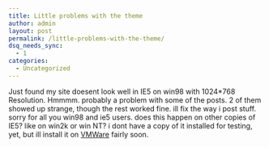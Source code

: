 ```yaml
---
title: Little problems with the theme
author: admin
layout: post
permalink: /little-problems-with-the-theme/
dsq_needs_sync:
  - 1
categories:
  - Uncategorized
---
```

Just found my site doesent look well in IE5 on win98 with 1024*768 Resolution. Hmmmm. probably a problem with some of the posts. 2 of them showed up strange, though the rest worked fine. ill fix the way i post stuff. sorry for all you win98 and ie5 users. does this happen on other copies of IE5? like on win2k or win NT? i dont have a copy of it installed for testing, yet, but ill install it on [VMWare][1] fairly soon.

 [1]: http://www.vmware.com